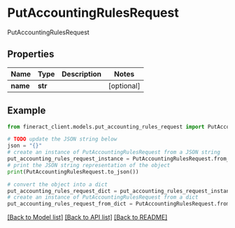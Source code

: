 # PutAccountingRulesRequest

PutAccountingRulesRequest

## Properties

Name | Type | Description | Notes
------------ | ------------- | ------------- | -------------
**name** | **str** |  | [optional] 

## Example

```python
from fineract_client.models.put_accounting_rules_request import PutAccountingRulesRequest

# TODO update the JSON string below
json = "{}"
# create an instance of PutAccountingRulesRequest from a JSON string
put_accounting_rules_request_instance = PutAccountingRulesRequest.from_json(json)
# print the JSON string representation of the object
print(PutAccountingRulesRequest.to_json())

# convert the object into a dict
put_accounting_rules_request_dict = put_accounting_rules_request_instance.to_dict()
# create an instance of PutAccountingRulesRequest from a dict
put_accounting_rules_request_from_dict = PutAccountingRulesRequest.from_dict(put_accounting_rules_request_dict)
```
[[Back to Model list]](../README.md#documentation-for-models) [[Back to API list]](../README.md#documentation-for-api-endpoints) [[Back to README]](../README.md)


